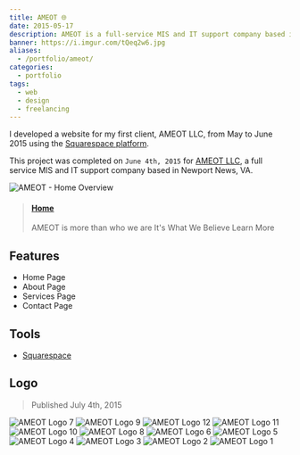 ```yaml
---
title: AMEOT 🌐
date: 2015-05-17
description: AMEOT is a full-service MIS and IT support company based in Newport News, VA.
banner: https://i.imgur.com/tQeq2w6.jpg
aliases:
  - /portfolio/ameot/
categories:
  - portfolio
tags:
  - web
  - design
  - freelancing
---
```


I developed a website for my first client, AMEOT LLC, from May to June 2015 using the [Squarespace platform](https://squarespace.com 'Squarespace').

This project was completed on `June 4th, 2015` for [AMEOT LLC](https://www.ameot.com 'AMEOT'), a full service MIS and IT support company based in Newport News, VA.

![AMEOT - Home Overview](https://fvcproductions.files.wordpress.com/2015/09/ameot-home-overview.png)

<blockquote class="embedly-card"><h4><a href="https://www.ameot.com">Home</a></h4><p>AMEOT is more than who we are It's What We Believe Learn More</p></blockquote>
<script async src="//cdn.embedly.com/widgets/platform.js" charset="UTF-8"></script>

## Features

- Home Page
- About Page
- Services Page
- Contact Page

## Tools

- [Squarespace](https://www.squarespace.com/ 'Squarespace')

## Logo

> Published July 4th, 2015

![AMEOT Logo 7](https://i.imgur.com/tQeq2w6.jpg)
![AMEOT Logo 9](https://i.imgur.com/elkGlM9.jpg)
![AMEOT Logo 12](https://i.imgur.com/s0dF6uq.jpg)
![AMEOT Logo 11](https://i.imgur.com/2WVPlcZ.jpg)
![AMEOT Logo 10](https://i.imgur.com/wVDeDZe.jpg)
![AMEOT Logo 8](https://i.imgur.com/rQohltw.jpg)
![AMEOT Logo 6](https://i.imgur.com/q65VD32.jpg)
![AMEOT Logo 5](https://i.imgur.com/YdtY2Z9.jpg)
![AMEOT Logo 4](https://i.imgur.com/YhDuDBK.jpg)
![AMEOT Logo 3](https://i.imgur.com/P37zIpF.jpg)
![AMEOT Logo 2](https://i.imgur.com/Ns8JBfA.jpg)
![AMEOT Logo 1](https://i.imgur.com/o2bOavP.jpg)
